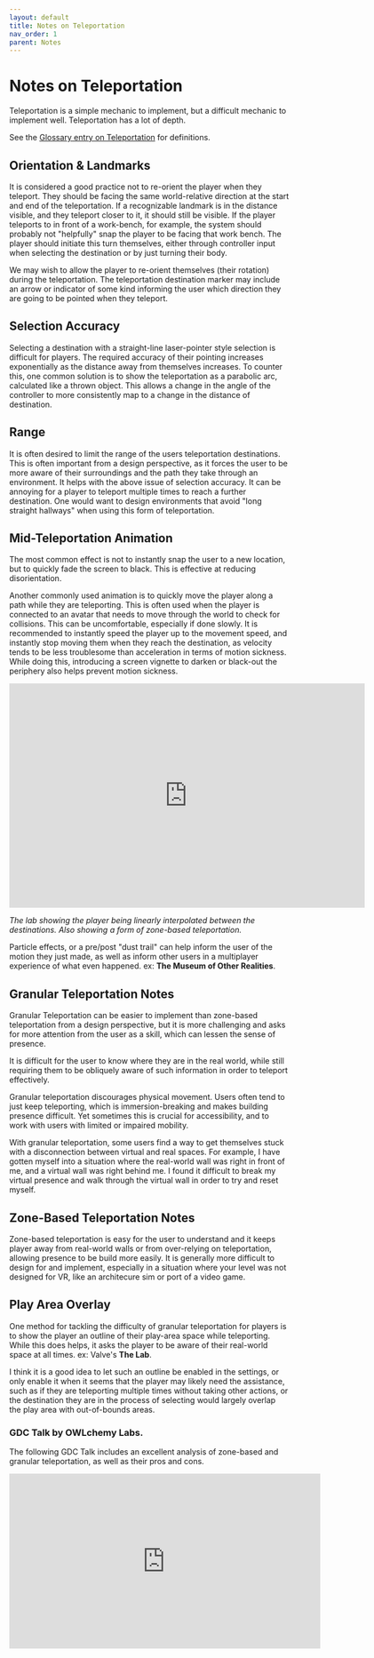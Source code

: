 ```yaml
---
layout: default
title: Notes on Teleportation
nav_order: 1
parent: Notes
---
```

# Notes on Teleportation

Teleportation is a simple mechanic to implement, but a difficult mechanic to implement well. Teleportation has a lot of depth.

See the [Glossary entry on Teleportation](../glossary/Locomotion/Teleportation.md) for definitions.

## Orientation & Landmarks
It is considered a good practice not to re-orient the player when they teleport. They should be facing the same world-relative direction at the start and end of the teleportation. If a recognizable landmark is in the distance visible, and they teleport closer to it, it should still be visible. If the player teleports to in front of a work-bench, for example, the system should probably not "helpfully" snap the player to be facing that work bench. The player should initiate this turn themselves, either through controller input when selecting the destination or by just turning their body. 

We may wish to allow the player to re-orient themselves (their rotation) during the teleportation. The teleportation destination marker may include an arrow or indicator of some kind informing the user which direction they are going to be pointed when they teleport. 

## Selection Accuracy 
Selecting a destination with a straight-line laser-pointer style selection is difficult for players. The required accuracy of their pointing increases exponentially as the distance away from themselves increases. To counter this, one common solution is to show the teleportation as a parabolic arc, calculated like a thrown object. This allows a change in the angle of the controller to more consistently map to a change in the distance of destination.

## Range
It is often desired to limit the range of the users teleportation destinations. This is often important from a design perspective, as it forces the user to be more aware of their surroundings and the path they take through an environment. It helps with the above issue of selection accuracy. It can be annoying for a player to teleport multiple times to reach a further destination. One would want to design environments that avoid "long straight hallways" when using this form of teleportation. 

## Mid-Teleportation Animation
The most common effect is not to instantly snap the user to a new location, but to quickly fade the screen to black. This is effective at reducing disorientation. 

Another commonly used animation is to quickly move the player along a path while they are teleporting. This is often used when the player is connected to an avatar that needs to move through the world to check for collisions. This can be uncomfortable, especially if done slowly. It is recommended to instantly speed the player up to the movement speed, and instantly stop moving them when they reach the destination, as velocity tends to be less troublesome than acceleration in terms of motion sickness. While doing this, introducing a screen vignette to darken or black-out the periphery also helps prevent motion sickness.

<iframe src='https://gfycat.com/ifr/AlarmedThirdIberianlynx' frameborder='0' scrolling='no' allowfullscreen width='640' height='404'></iframe>

*The lab showing the player being linearly interpolated between the destinations. Also showing a form of zone-based teleportation.*

Particle effects, or a pre/post "dust trail" can help inform the user of the motion they just made, as well as inform other users in a multiplayer experience of what even happened. ex: **The Museum of Other Realities**.

## Granular Teleportation Notes
Granular Teleportation can be easier to implement than zone-based teleportation from a design perspective, but it is more challenging and asks for more attention from the user as a skill, which can lessen the sense of presence.

It is difficult for the user to know where they are in the real world, while still requiring them to be obliquely aware of such information in order to teleport effectively.

Granular teleportation discourages physical movement. Users often tend to just keep teleporting, which is immersion-breaking and makes building presence difficult. Yet sometimes this is crucial for accessibility, and to work with users with limited or impaired mobility.

With granular teleportation, some users find a way to get themselves stuck with a disconnection between virtual and real spaces. For example, I have gotten myself into a situation where the real-world wall was right in front of me, and a virtual wall was right behind me. I found it difficult to break my virtual presence and walk through the virtual wall in order to try and reset myself.

## Zone-Based Teleportation Notes
Zone-based teleportation is easy for the user to understand and it keeps player away from real-world walls or from over-relying on teleportation, allowing presence to be build more easily. It is generally more difficult to design for and implement, especially in a situation where your level was not designed for VR, like an architecure sim or port of a video game.

## Play Area Overlay
One method for tackling the difficulty of granular teleportation for players is to show the player an outline of their play-area space while teleporting. While this does helps, it asks the player to be aware of their real-world space at all times. ex: Valve's **The Lab**. 

I think it is a good idea to let such an outline be enabled in the settings, or only enable it when it seems that the player may likely need the assistance, such as if they are teleporting multiple times without taking other actions, or the destination they are in the process of selecting would largely overlap the play area with out-of-bounds areas.

### GDC Talk by OWLchemy Labs.
The following GDC Talk includes an excellent analysis of zone-based and granular teleportation, as well as their pros and cons.

<iframe width="560" height="315" src="https://www.youtube.com/embed/q83f3sdQBBc" frameborder="0" allow="accelerometer; autoplay; encrypted-media; gyroscope; picture-in-picture" allowfullscreen></iframe>